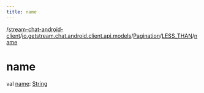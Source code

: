 ```yaml
---
title: name
---
```

/[stream-chat-android-client](../../../index.md)/[io.getstream.chat.android.client.api.models](../../index.md)/[Pagination](../index.md)/[LESS_THAN](index.md)/[name](name.md)  
  
  
  
# name  
val [name](name.md): [String](https://kotlinlang.org/api/latest/jvm/stdlib/kotlin/-string/index.html)
